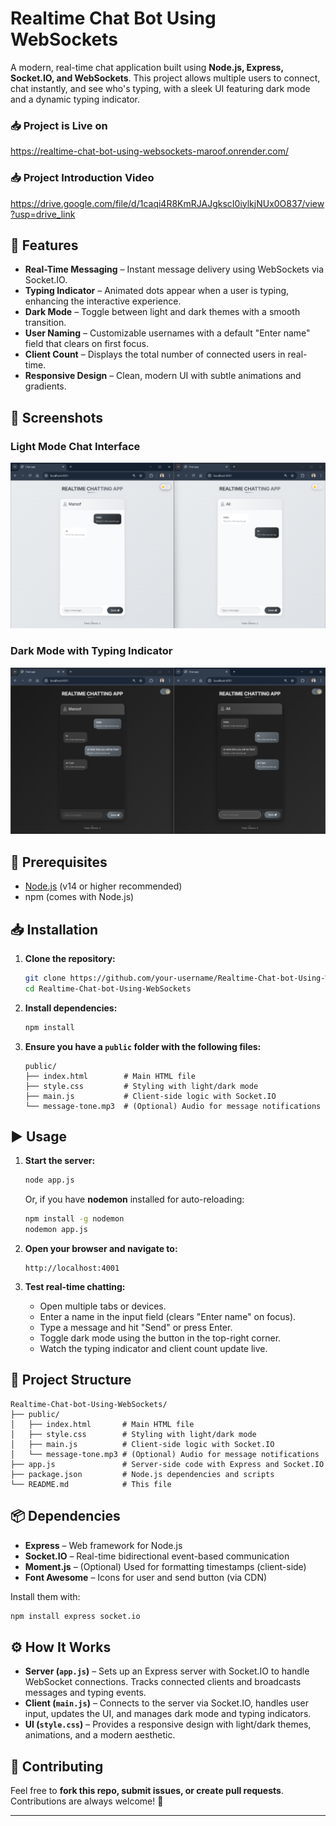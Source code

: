 # Realtime Chat Bot Using WebSockets  

A modern, real-time chat application built using **Node.js, Express, Socket.IO, and WebSockets**. This project allows multiple users to connect, chat instantly, and see who's typing, with a sleek UI featuring dark mode and a dynamic typing indicator.  

### 📥 Project is Live on

https://realtime-chat-bot-using-websockets-maroof.onrender.com/

### 📥 Project Introduction Video

https://drive.google.com/file/d/1caqi4R8KmRJAJgkscI0iylkjNUx0O837/view?usp=drive_link 


## 🚀 Features  
- **Real-Time Messaging** – Instant message delivery using WebSockets via Socket.IO.  
- **Typing Indicator** – Animated dots appear when a user is typing, enhancing the interactive experience.  
- **Dark Mode** – Toggle between light and dark themes with a smooth transition.  
- **User Naming** – Customizable usernames with a default "Enter name" field that clears on first focus.  
- **Client Count** – Displays the total number of connected users in real-time.  
- **Responsive Design** – Clean, modern UI with subtle animations and gradients.  

## 📸 Screenshots  

### Light Mode Chat Interface  
![Light Mode Screenshot](light.png)  

### Dark Mode with Typing Indicator  
![Dark Mode Screenshot](dark.png)  

## 🔧 Prerequisites  
- [Node.js](https://nodejs.org/) (v14 or higher recommended)  
- npm (comes with Node.js)  

## 📥 Installation  

1. **Clone the repository:**  
   ```bash
   git clone https://github.com/your-username/Realtime-Chat-bot-Using-WebSockets.git
   cd Realtime-Chat-bot-Using-WebSockets
   ```  

2. **Install dependencies:**  
   ```bash
   npm install
   ```  

3. **Ensure you have a `public` folder with the following files:**  
   ```
   public/
   ├── index.html        # Main HTML file
   ├── style.css         # Styling with light/dark mode
   ├── main.js           # Client-side logic with Socket.IO
   └── message-tone.mp3  # (Optional) Audio for message notifications
   ```  

## ▶️ Usage  

1. **Start the server:**  
   ```bash
   node app.js
   ```  
   Or, if you have **nodemon** installed for auto-reloading:  
   ```bash
   npm install -g nodemon
   nodemon app.js
   ```  

2. **Open your browser and navigate to:**  
   ```
   http://localhost:4001
   ```  

3. **Test real-time chatting:**  
   - Open multiple tabs or devices.  
   - Enter a name in the input field (clears "Enter name" on focus).  
   - Type a message and hit "Send" or press Enter.  
   - Toggle dark mode using the button in the top-right corner.  
   - Watch the typing indicator and client count update live.  

## 📂 Project Structure  

```
Realtime-Chat-bot-Using-WebSockets/
├── public/
│   ├── index.html       # Main HTML file
│   ├── style.css        # Styling with light/dark mode
│   ├── main.js          # Client-side logic with Socket.IO
│   └── message-tone.mp3 # (Optional) Audio for message notifications
├── app.js               # Server-side code with Express and Socket.IO
├── package.json         # Node.js dependencies and scripts
└── README.md            # This file
```

## 📦 Dependencies  

- **Express** – Web framework for Node.js  
- **Socket.IO** – Real-time bidirectional event-based communication  
- **Moment.js** – (Optional) Used for formatting timestamps (client-side)  
- **Font Awesome** – Icons for user and send button (via CDN)  

Install them with:  
```bash
npm install express socket.io
```  

## ⚙️ How It Works  

- **Server (`app.js`)** – Sets up an Express server with Socket.IO to handle WebSocket connections. Tracks connected clients and broadcasts messages and typing events.  
- **Client (`main.js`)** – Connects to the server via Socket.IO, handles user input, updates the UI, and manages dark mode and typing indicators.  
- **UI (`style.css`)** – Provides a responsive design with light/dark themes, animations, and a modern aesthetic.  

## 🤝 Contributing  

Feel free to **fork this repo, submit issues, or create pull requests**. Contributions are always welcome! 🚀  

---
